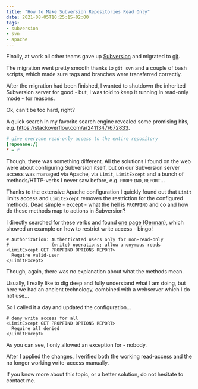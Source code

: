 ```yaml
---
title: "How to Make Subversion Repositories Read Only"
date: 2021-08-05T10:25:15+02:00
tags:
- subversion
- svn
- apache
---
```


Finally, at work all other teams gave up [Subversion](https://subversion.apache.org/)
and migrated to [git](https://git-scm.com/).

The migration went pretty smooth thanks to `git svn` and a couple of bash scripts,
which made sure tags and branches were transferred correctly.

After the migration had been finished,
I wanted to shutdown the inherited Subversion server for good - but,
I was told to keep it running in read-only mode - for reasons.

Ok, can't be too hard, right?

A quick search in my favorite search engine revealed some promising hits,
e.g. https://stackoverflow.com/a/2411347/672833.

```ini
# give everyone read-only access to the entire repository
[reponame:/]
* = r
```

Though, there was something different.
All the solutions I found on the web were about configuring Subversion itself,
but on our Subversion server access was managed via Apache,
via `Limit`, `LimitExcept` and a bunch of methods/HTTP-verbs I never saw before,
e.g. `PROPFIND`, `REPORT`...

Thanks to the extensive Apache configuration I quickly found out
that `Limit` limits access and `LimitExcept` removes the restriction for the configured methods.
Dead simple - except - what the hell is `PROPFIND` and co and how do these methods map to actions in Subversion?

I directly searched for these verbs and found [one page (German)](https://svnbook.red-bean.com/en/1.8/svn.serverconfig.httpd.html),
which showed an example on how to restrict write access - bingo!

```apacheconf
# Authorization: Authenticated users only for non-read-only
#                (write) operations; allow anonymous reads
<LimitExcept GET PROPFIND OPTIONS REPORT>
  Require valid-user
</LimitExcept>
```

Though, again, there was no explanation about what the methods mean.

Usually, I really like to dig deep and fully understand what I am doing,
but here we had an ancient technology,
combined with a webserver which I do not use...

So I called it a day and updated the configuration...

```apacheconf
# deny write access for all
<LimitExcept GET PROPFIND OPTIONS REPORT>
  Require all denied
</LimitExcept>
```

As you can see, I only allowed an exception for - nobody.

After I applied the changes,
I verified both the working read-access and the no longer working write-access manually.

If you know more about this topic,
or a better solution,
do not hesitate to contact me.

